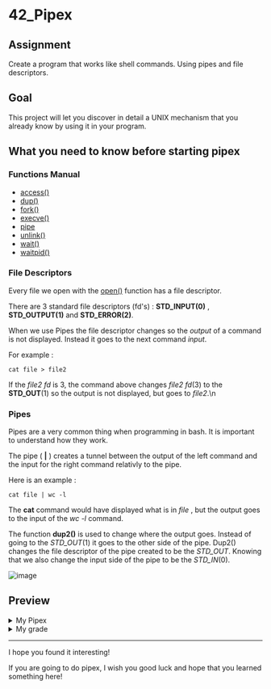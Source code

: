 # 42_Pipex

## Assignment

Create a program that works like shell commands. Using pipes and file descriptors.

## Goal

This project will let you discover in detail a UNIX mechanism that you already know by using it in your program.

## What you need to know before starting pipex

### Functions Manual

  - <a href="https://man7.org/linux/man-pages/man2/access.2.html">access()</a>
  - <a href="https://man7.org/linux/man-pages/man2/dup.2.html">dup()</a> 
  - <a href="https://man7.org/linux/man-pages/man2/fork.2.html">fork()</a>
  - <a href="https://man7.org/linux/man-pages/man2/execve.2.html">execve()</a> 
  - <a href="https://man7.org/linux/man-pages/man2/pipe.2.html">pipe</a> 
  - <a href="https://man7.org/linux/man-pages/man2/unlink.2.html">unlink()</a> 
  - <a href="https://man7.org/linux/man-pages/man2/wait.2.html">wait()</a>
  - <a href="https://man7.org/linux/man-pages/man2/waitpid.2.html">waitpid()</a> 

### File Descriptors

Every file we open with the <a href="https://man7.org/linux/man-pages/man2/open.2.html">open()</a> function has a file descriptor.

There are 3 standard file descriptors (fd's) : **STD_INPUT(0)** , **STD_OUTPUT(1)** and **STD_ERROR(2)**.

When we use Pipes the file descriptor changes so the *output* of a command is not displayed. Instead it goes to the next command *input*.

For example :

    cat file > file2
    
If the *file2 fd* is 3, the command above changes *file2 fd*(3) to the **STD_OUT**(1) so the output is not displayed, but goes to *file2*.\n

### Pipes

Pipes are a very common thing when programming in bash. It is important to understand how they work.

The pipe ( **|** ) creates a tunnel between the output of the left command and the input for the right command relativly to the pipe.

Here is an example : 

    cat file | wc -l

The **cat** command would have displayed what is in *file* , but the output goes to the input of the *wc -l* command.

The function **dup2()** is used to change where the output goes. Instead of going to the *STD_OUT*(1) it goes to the other side of the pipe. Dup2() changes the file descriptor of the pipe created to be the *STD_OUT*. Knowing that we also change the input side of the pipe to be the *STD_IN*(0).

![image](https://user-images.githubusercontent.com/91686183/190929267-10c6cb55-7ce0-49be-b2ae-be28abfeb07b.png)

## Preview

<details><summary>My Pipex</summary>
  
  ![Screencast from 19-09-2022 00_02_27](https://user-images.githubusercontent.com/91686183/190931989-878ae3b9-86ee-4c66-ad44-a58749431806.gif)
  
</details>

<details><summary>My grade</summary>
  
  ![image](https://user-images.githubusercontent.com/91686183/169928122-e9d298b3-7720-40ba-b932-07404a8c2e15.png)
  
</details>

<hr>

I hope you found it interesting!

If you are going to do pipex, I wish you good luck and hope that you learned something here!

